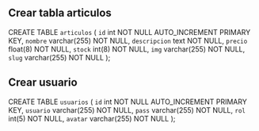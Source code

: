 ## Crear tabla articulos

CREATE TABLE `articulos` (
  `id` int NOT NULL AUTO_INCREMENT PRIMARY KEY,
  `nombre` varchar(255) NOT NULL,
  `descripcion` text NOT NULL,
  `precio` float(8) NOT NULL,
  `stock` int(8) NOT NULL,
  `img` varchar(255) NOT NULL,
  `slug` varchar(255) NOT NULL
);

## Crear usuario

CREATE TABLE `usuarios` (
  `id` int NOT NULL AUTO_INCREMENT PRIMARY KEY,
  `usuario` varchar(255) NOT NULL,
  `pass` varchar(255) NOT NULL,
  `rol` int(5) NOT NULL,
  `avatar` varchar(255) NOT NULL
);